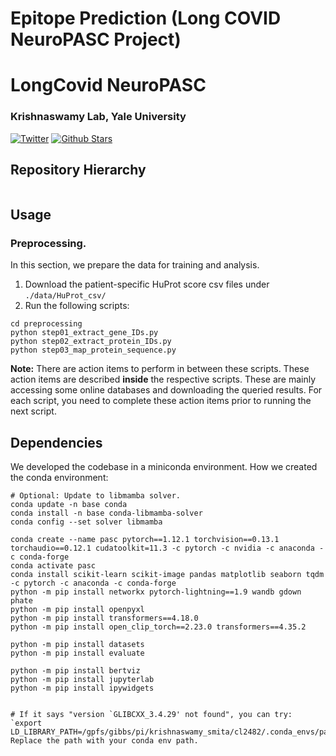 # Epitope Prediction (Long COVID NeuroPASC Project)

# LongCovid NeuroPASC
### Krishnaswamy Lab, Yale University
[![Twitter](https://img.shields.io/twitter/follow/KrishnaswamyLab.svg?style=social&label=Follow)](https://twitter.com/KrishnaswamyLab)
[![Github Stars](https://img.shields.io/github/stars/ChenLiu-1996/NeuroPASC.svg?style=social&label=Stars)](https://github.com/ChenLiu-1996/NeuroPASC/)


## Repository Hierarchy
```
```

## Usage
### Preprocessing.
In this section, we prepare the data for training and analysis.
1. Download the patient-specific HuProt score csv files under `./data/HuProt_csv/`
2. Run the following scripts:
```
cd preprocessing
python step01_extract_gene_IDs.py
python step02_extract_protein_IDs.py
python step03_map_protein_sequence.py
```
**Note:** There are action items to perform in between these scripts. These action items are described **inside** the respective scripts. These are mainly accessing some online databases and downloading the queried results. For each script, you need to complete these action items prior to running the next script.


<!-- ### Misc: ProtBERT embedding.
This is some miscellaneous work.

1. We looked at some pre-trained embeddings and see if it can correlate to REAP scores after neural network regression.
2. We performed graph smoothing on the REAP scores.
3. We used a neural network to predict REAP scores after smoothing from pre-trained embeddings.

```
python plot_ProtBERT_embeddings.py

python train_reg_with_ProtBERT_embeddings.py --lr 1e-3 --wd 1e-4
python train_reg_with_ProtBERT_embeddings.py --lr 1e-3 --wd 1e-4 --plot --run_count 11
``` -->



## Dependencies
We developed the codebase in a miniconda environment.
How we created the conda environment:
```
# Optional: Update to libmamba solver.
conda update -n base conda
conda install -n base conda-libmamba-solver
conda config --set solver libmamba

conda create --name pasc pytorch==1.12.1 torchvision==0.13.1 torchaudio==0.12.1 cudatoolkit=11.3 -c pytorch -c nvidia -c anaconda -c conda-forge
conda activate pasc
conda install scikit-learn scikit-image pandas matplotlib seaborn tqdm -c pytorch -c anaconda -c conda-forge
python -m pip install networkx pytorch-lightning==1.9 wandb gdown phate
python -m pip install openpyxl
python -m pip install transformers==4.18.0
python -m pip install open_clip_torch==2.23.0 transformers==4.35.2

python -m pip install datasets
python -m pip install evaluate

python -m pip install bertviz
python -m pip install jupyterlab
python -m pip install ipywidgets


# If it says "version `GLIBCXX_3.4.29' not found", you can try:
`export LD_LIBRARY_PATH=/gpfs/gibbs/pi/krishnaswamy_smita/cl2482/.conda_envs/pasc/lib/:$LD_LIBRARY_PATH`
Replace the path with your conda env path.

```


